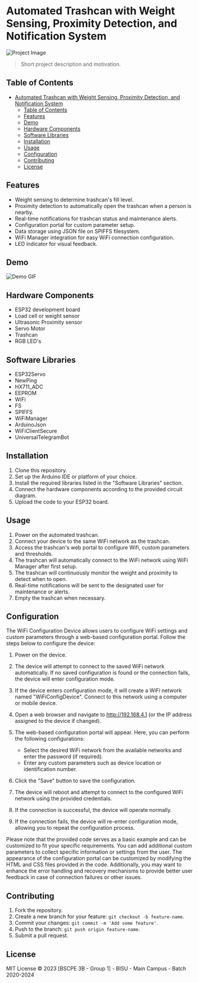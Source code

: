 # Automated Trashcan with Weight Sensing, Proximity Detection, and Notification System

![Project Image](project_image.jpg) <!-- Add an image of your project -->

> Short project description and motivation.

## Table of Contents

- [Automated Trashcan with Weight Sensing, Proximity Detection, and Notification System](#automated-trashcan-with-weight-sensing-proximity-detection-and-notification-system)
  - [Table of Contents](#table-of-contents)
  - [Features](#features)
  - [Demo](#demo)
  - [Hardware Components](#hardware-components)
  - [Software Libraries](#software-libraries)
  - [Installation](#installation)
  - [Usage](#usage)
  - [Configuration](#configuration)
  - [Contributing](#contributing)
  - [License](#license)

## Features

- Weight sensing to determine trashcan's fill level.
- Proximity detection to automatically open the trashcan when a person is nearby.
- Real-time notifications for trashcan status and maintenance alerts.
- Configuration portal for custom parameter setup.
- Data storage using JSON file on SPIFFS filesystem.
- WiFi Manager integration for easy WiFi connection configuration.
- LED indicator for visual feedback.

## Demo

![Demo GIF](demo.gif) <!-- Add a demo GIF or video of your project in action -->

## Hardware Components

- ESP32 development board
- Load cell or weight sensor
- Ultrasonic Proximity sensor
- Servo Motor
- Trashcan
- RGB LED's 

## Software Libraries

- ESP32Servo
- NewPing
- HX711_ADC
- EEPROM
- WiFi
- FS
- SPIFFS
- WiFiManager
- ArduinoJson
- WiFiClientSecure
- UniversalTelegramBot

## Installation

1. Clone this repository.
2. Set up the Arduino IDE or platform of your choice.
3. Install the required libraries listed in the "Software Libraries" section.
4. Connect the hardware components according to the provided circuit diagram.
5. Upload the code to your ESP32 board.

## Usage

1. Power on the automated trashcan.
2. Connect your device to the same WiFi network as the trashcan.
3. Access the trashcan's web portal to configure Wifi, custom parameters and thresholds.
4. The trashcan will automatically connect to the WiFi network using WiFi Manager after first setup.
5. The trashcan will continuously monitor the weight and proximity to detect when to open.
6. Real-time notifications will be sent to the designated user for maintenance or alerts.
7. Empty the trashcan when necessary.
   
## Configuration

The WiFi Configuration Device allows users to configure WiFi settings and custom parameters through a web-based configuration portal. Follow the steps below to configure the device:

1. Power on the device.
2. The device will attempt to connect to the saved WiFi network automatically. If no saved configuration is found or the connection fails, the device will enter configuration mode.
3. If the device enters configuration mode, it will create a WiFi network named "WiFiConfigDevice". Connect to this network using a computer or mobile device.
4. Open a web browser and navigate to http://192.168.4.1 (or the IP address assigned to the device if changed).
5. The web-based configuration portal will appear. Here, you can perform the following configurations:

   - Select the desired WiFi network from the available networks and enter the password (if required).
   - Enter any custom parameters such as device location or identification number.

6. Click the "Save" button to save the configuration.
7. The device will reboot and attempt to connect to the configured WiFi network using the provided credentials.
8. If the connection is successful, the device will operate normally.
9. If the connection fails, the device will re-enter configuration mode, allowing you to repeat the configuration process.

Please note that the provided code serves as a basic example and can be customized to fit your specific requirements. You can add additional custom parameters to collect specific information or settings from the user. The appearance of the configuration portal can be customized by modifying the HTML and CSS files provided in the code. Additionally, you may want to enhance the error handling and recovery mechanisms to provide better user feedback in case of connection failures or other issues.

## Contributing

1. Fork the repository.
2. Create a new branch for your feature: `git checkout -b feature-name`.
3. Commit your changes: `git commit -m 'Add some feature'`.
4. Push to the branch: `git push origin feature-name`.
5. Submit a pull request.

## License

MIT License © 2023 [BSCPE 3B - Group 1] - BISU - Main Campus - Batch 2020-2024
